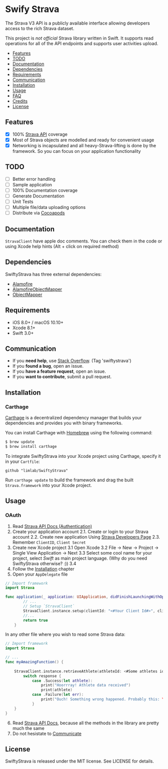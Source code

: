 # Swify Strava

The Strava V3 API is a publicly available interface allowing developers access to the rich Strava dataset. 

This project is *not official* Strava library written in Swift. It supports read operations for all of the API endpoints and supports user activities upload.

- [Features](#features)
- [TODO](#todo)
- [Documentation](#documentation)
- [Dependencies](#dependencies)
- [Requirements](#requirements)
- [Communication](#communication)
- [Installation](#installation)
- [Usage](#usage)
- [FAQ](#faq)
- [Credits](#credits)
- [License](#license)

## Features

- [x] 100% [Strava API](https://strava.github.io/api/) coverage
- [x] Most of Strava objects are modelled and ready for convenient usage
- [x] Networking is incapsulated and all heavy-Strava-lifting is done by the framework. So you can focus on your application functionality

## TODO

- [ ] Better error handling
- [ ] Sample application
- [ ] 100% Documentation coverage
- [ ] Generate Documentation
- [ ] Unit Tests
- [ ] Multiple file/data uploading options
- [ ] Distribute via [Cocoapods](https://cocoapods.org)

## Documentation

`StravaClient` have apple doc comments. You can check them in the code or using Xcode help hints (Alt + click on required method)

## Dependencies

SwiftyStrava has three external dependencies:

- [Alamofire](https://github.com/Alamofire/Alamofire)
- [AlamofireObjectMapper](https://github.com/tristanhimmelman/AlamofireObjectMapper)
- [ObjectMapper](https://github.com/Hearst-DD/ObjectMapper)

## Requirements

- iOS 8.0+ / macOS 10.10+
- Xcode 8.1+
- Swift 3.0+

## Communication

- If you **need help**, use [Stack Overflow](http://stackoverflow.com/questions/tagged/swiftystrava). (Tag 'swiftystrava')
- If you **found a bug**, open an issue.
- If you **have a feature request**, open an issue.
- If you **want to contribute**, submit a pull request.

## Installation

### Carthage

[Carthage](https://github.com/Carthage/Carthage) is a decentralized dependency manager that builds your dependencies and provides you with binary frameworks.

You can install Carthage with [Homebrew](http://brew.sh/) using the following command:

```bash
$ brew update
$ brew install carthage
```

To integrate SwiftyStrava into your Xcode project using Carthage, specify it in your `Cartfile`:

```ogdl
github "limlab/SwiftyStrava"
```

Run `carthage update` to build the framework and drag the built `Strava.framework` into your Xcode project.


## Usage

### OAuth
1. Read [Strava API Docs (Authentication)](http://strava.github.io/api/v3/oauth/) 
2. Create your application account
	2.1. Create or login to your Strava account
	2.2. Create new application Using [Strava Developers Page](https://www.strava.com/settings/api)
	2.3. Remember `ClientID`, `Client Secret`
3. Create new Xcode project
	3.1 Open Xcode
	3.2 File -> New -> Project -> Single View Application -> Next
	3.3 Select some cool name for your project, select *Swift* as main project language. (Why do you need SwiftyStrava otherwise? :))
	3.4 
4. Follow the [Installation](#installation) chapter
5. Open your `AppDelegate` file
```swift
// Import framework
import Strava

func application(_ application: UIApplication, didFinishLaunchingWithOptions launchOptions: [UIApplicationLaunchOptionsKey: Any]?) -> Bool {
		// ...
        // Setup `StravaClient`
        StravaClient.instance.setup(clientId: "<#Your Client Id#>", clientSecret: "<#Your Client Secret#>"")
        //...
        return true
    }
```

In any other file where you wish to read some Strava data:
```swift
// Import framework
import Strava

// ... 
func myAmazingFunction() {
	
    StravaClient.instance.retrieveAthlete(athleteId: <#Some athletes id#>) { athleteResponse in
        switch response {
            case .Success(let athlete):
                print("Hoorrray! Athlete data received")
                print(athlete)
            case .Failure(let err):
                print("Ouch! Something wrong happened. Probably this: \(err.message)")
            }
	}
}
```
6. Read [Strava API Docs](http://strava.github.io/api/v3/), because all the methods in the library are pretty much the same
7. Do not hesistate to [Communicate](#communication) 

## License

SwiftyStrava is released under the MIT license. See LICENSE for details.
